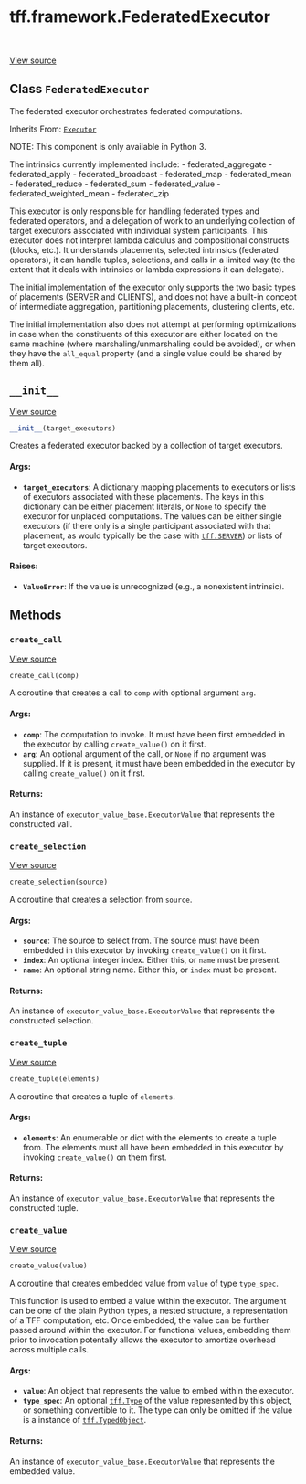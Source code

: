 <div itemscope itemtype="http://developers.google.com/ReferenceObject">
<meta itemprop="name" content="tff.framework.FederatedExecutor" />
<meta itemprop="path" content="Stable" />
<meta itemprop="property" content="__init__"/>
<meta itemprop="property" content="create_call"/>
<meta itemprop="property" content="create_selection"/>
<meta itemprop="property" content="create_tuple"/>
<meta itemprop="property" content="create_value"/>
</div>

# tff.framework.FederatedExecutor

<table class="tfo-notebook-buttons tfo-api" align="left">
</table>

<a target="_blank" href="http://github.com/tensorflow/federated/tree/master/tensorflow_federated/python/core/impl/federated_executor.py">View
source</a>

## Class `FederatedExecutor`

The federated executor orchestrates federated computations.

Inherits From: [`Executor`](../../tff/framework/Executor.md)

<!-- Placeholder for "Used in" -->

NOTE: This component is only available in Python 3.

The intrinsics currently implemented include: - federated_aggregate -
federated_apply - federated_broadcast - federated_map - federated_mean -
federated_reduce - federated_sum - federated_value - federated_weighted_mean -
federated_zip

This executor is only responsible for handling federated types and federated
operators, and a delegation of work to an underlying collection of target
executors associated with individual system participants. This executor does not
interpret lambda calculus and compositional constructs (blocks, etc.). It
understands placements, selected intrinsics (federated operators), it can handle
tuples, selections, and calls in a limited way (to the extent that it deals with
intrinsics or lambda expressions it can delegate).

The initial implementation of the executor only supports the two basic types of
placements (SERVER and CLIENTS), and does not have a built-in concept of
intermediate aggregation, partitioning placements, clustering clients, etc.

The initial implementation also does not attempt at performing optimizations in
case when the constituents of this executor are either located on the same
machine (where marshaling/unmarshaling could be avoided), or when they have the
`all_equal` property (and a single value could be shared by them all).

<h2 id="__init__"><code>__init__</code></h2>

<a target="_blank" href="http://github.com/tensorflow/federated/tree/master/tensorflow_federated/python/core/impl/federated_executor.py">View
source</a>

```python
__init__(target_executors)
```

Creates a federated executor backed by a collection of target executors.

#### Args:

*   <b>`target_executors`</b>: A dictionary mapping placements to executors or
    lists of executors associated with these placements. The keys in this
    dictionary can be either placement literals, or `None` to specify the
    executor for unplaced computations. The values can be either single
    executors (if there only is a single participant associated with that
    placement, as would typically be the case with
    <a href="../../tff.md#SERVER"><code>tff.SERVER</code></a>) or lists of
    target executors.

#### Raises:

*   <b>`ValueError`</b>: If the value is unrecognized (e.g., a nonexistent
    intrinsic).

## Methods

<h3 id="create_call"><code>create_call</code></h3>

<a target="_blank" href="http://github.com/tensorflow/federated/tree/master/tensorflow_federated/python/core/impl/federated_executor.py">View
source</a>

```python
create_call(comp)
```

A coroutine that creates a call to `comp` with optional argument `arg`.

#### Args:

*   <b>`comp`</b>: The computation to invoke. It must have been first embedded
    in the executor by calling `create_value()` on it first.
*   <b>`arg`</b>: An optional argument of the call, or `None` if no argument was
    supplied. If it is present, it must have been embedded in the executor by
    calling `create_value()` on it first.

#### Returns:

An instance of `executor_value_base.ExecutorValue` that represents the
constructed vall.

<h3 id="create_selection"><code>create_selection</code></h3>

<a target="_blank" href="http://github.com/tensorflow/federated/tree/master/tensorflow_federated/python/core/impl/federated_executor.py">View
source</a>

```python
create_selection(source)
```

A coroutine that creates a selection from `source`.

#### Args:

*   <b>`source`</b>: The source to select from. The source must have been
    embedded in this executor by invoking `create_value()` on it first.
*   <b>`index`</b>: An optional integer index. Either this, or `name` must be
    present.
*   <b>`name`</b>: An optional string name. Either this, or `index` must be
    present.

#### Returns:

An instance of `executor_value_base.ExecutorValue` that represents the
constructed selection.

<h3 id="create_tuple"><code>create_tuple</code></h3>

<a target="_blank" href="http://github.com/tensorflow/federated/tree/master/tensorflow_federated/python/core/impl/federated_executor.py">View
source</a>

```python
create_tuple(elements)
```

A coroutine that creates a tuple of `elements`.

#### Args:

*   <b>`elements`</b>: An enumerable or dict with the elements to create a tuple
    from. The elements must all have been embedded in this executor by invoking
    `create_value()` on them first.

#### Returns:

An instance of `executor_value_base.ExecutorValue` that represents the
constructed tuple.

<h3 id="create_value"><code>create_value</code></h3>

<a target="_blank" href="http://github.com/tensorflow/federated/tree/master/tensorflow_federated/python/core/impl/federated_executor.py">View
source</a>

```python
create_value(value)
```

A coroutine that creates embedded value from `value` of type `type_spec`.

This function is used to embed a value within the executor. The argument can be
one of the plain Python types, a nested structure, a representation of a TFF
computation, etc. Once embedded, the value can be further passed around within
the executor. For functional values, embedding them prior to invocation
potentally allows the executor to amortize overhead across multiple calls.

#### Args:

*   <b>`value`</b>: An object that represents the value to embed within the
    executor.
*   <b>`type_spec`</b>: An optional
    <a href="../../tff/Type.md"><code>tff.Type</code></a> of the value
    represented by this object, or something convertible to it. The type can
    only be omitted if the value is a instance of
    <a href="../../tff/TypedObject.md"><code>tff.TypedObject</code></a>.

#### Returns:

An instance of `executor_value_base.ExecutorValue` that represents the embedded
value.
